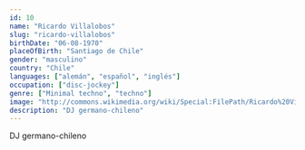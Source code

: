 ```yaml
---
id: 10
name: "Ricardo Villalobos"
slug: "ricardo-villalobos"
birthDate: "06-08-1970"
placeOfBirth: "Santiago de Chile"
gender: "masculino"
country: "Chile"
languages: ["alemán", "español", "inglés"]
occupation: ["disc-jockey"]
genre: ["Minimal techno", "techno"]
image: "http://commons.wikimedia.org/wiki/Special:FilePath/Ricardo%20Villalobos%20-%20Piknic%202.jpg"
description: "DJ germano-chileno"
---
```


DJ germano-chileno
